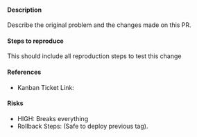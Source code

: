 #### Description
Describe the original problem and the changes made on this PR.


#### Steps to reproduce
This should include all reproduction steps to test this change


#### References
* Kanban Ticket Link:


#### Risks
* HIGH: Breaks everything
* Rollback Steps: (Safe to deploy previous tag).